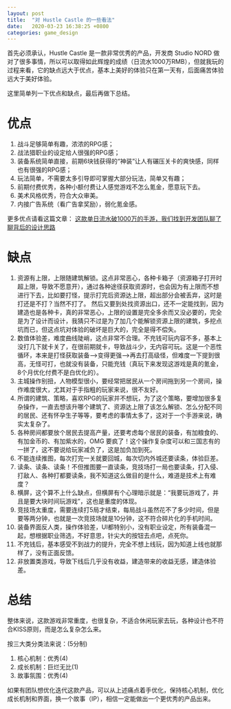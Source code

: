 ```yaml
---
layout: post
title:  "对 Hustle Castle 的一些看法"
date:   2020-03-23 16:38:25 +0800
categories: game_design
---
```


首先必须承认，Hustle Castle 是一款非常优秀的产品，开发商 Studio NORD 做对了很多事情，所以可以取得如此辉煌的成绩（日流水1000万RMB），但就我玩的过程来看，它的缺点远大于优点，基本上美好的体验只在第一天有，后面痛苦体验远大于美好体验。

这里简单列一下优点和缺点，最后再做下总结。

# 优点
1. 战斗足够简单有趣，浓浓的RPG感；
2. 战法猎职业的设定给人很强的RPG感；
3. 装备系统简单直接，前期6块钱获得的“神装”让人有碾压关卡的爽快感，同样也有很强的RPG感；
4. 玩法简单，不需要太多引导即可掌握大部分玩法，简单又有趣；
5. 前期付费优秀，各种小额付费让人感觉游戏不怎么氪金，愿意玩下去。
6. 美术风格优秀，符合大众审美。
7. 内接广告系统（看广告拿奖励），弱化氪金感。

更多优点请看这篇文章：
[这款单日流水破1000万的手游，我们找到开发团队聊了聊背后的设计思路](https://mp.weixin.qq.com/s/c7SONnzEbPS85qFLG-7nEQ)

# 缺点
1. 资源有上限，上限随建筑解锁。这点非常恶心，各种卡箱子（资源箱子打开时超上限，导致不愿意开），通过各种途径获取资源时，也会因为有上限而不想进行下去，比如要打怪，提示打完后资源达上限，超出部分会被丢弃，这时是打还是不打？当然不打了。 然后又要到处找资源出口，还不一定能找到，因为建造也是各种卡，真的非常恶心，上限的设置是完全多余而又没必要的，完全是为了设计而设计，我猜只不过是为了加几个能解锁资源上限的建筑，多挖点坑而已，但这点坑对体验的破坏是巨大的，完全是得不偿失。
2. 数值体验差，难度曲线陡峭，这点非常不合理。不充钱可玩内容不多，基本上没打几下就卡关了，在很前期就卡，导致战斗少，无内容可玩。这是一个恶性循环，本来是打怪获取装备-->变得更强-->再去打高级怪，但难度一下提到很高，无怪可打，也就没有装备，只能充钱（真玩下来发现这游戏是真的氪金，8个月优化付费不是白优化的）。
3. 主城操作别扭，人物模型很小，要经常把居民从一个房间拖到另一个房间，操作难度很大，尤其对于手指粗的玩家来说，很不友好。
4. 所谓的建筑、策略，喜欢RPG的玩家并不想玩，为了这个策略，要增加很多复杂操作，一直去想该升哪个建筑了、资源达上限了该怎么解锁、怎么分配不同的居民、还有怀孕生子等等，要考虑的事情太多了，这对于一个手游来说，确实太复杂了。
5. 各种房间都要放个居民去提高产量，还要考虑每个居民的装备，有加粮食的、有加金币的、有加紫水的，OMG 要疯了！这个操作复杂度可以和三国志有的一拼了，这不要说给玩家减负了，这是加负加到死。
6. 不能连续推图，每次打完一关就要回城，每次切内外城还要读条，体验巨差。
7. 读条、读条、读条！不但推图要一直读条，竞技场打一局也要读条，打入侵、打敌人、各种打都要读条，我不知道这么做目的是什么，难道是技术上有难度？
8. 横屏，这个算不上什么缺点，但横屏有个心理暗示就是：“我要玩游戏了，并且是要大块时间玩游戏”，这也是重度的体现。
9. 竞技场太重度，需要连续打5局才结束，每局战斗虽然花不了多少时间，但是要等两分钟，也就是一次竞技场就是10分钟，这不符合碎片化的手机时间。
10. 装备界面反人类，操作体验差，UI都特别小，没有职业设定，所有装备混一起，想根据职业筛选，不好意思，针尖大的按钮去点吧，点死你。
11. 不充钱后，基本感受不到战力的提升，完全不想上线玩，因为知道上线也就那样了，没有正面反馈。
12. 非放置类游戏，导致下线后几乎没有收益，建造带来的收益无感，建造体验差。

# 总结
整体来说，这款游戏非常重度，也很复杂，不适合休闲玩家去玩，各种设计也不符合KISS原则，而是怎么复杂怎么来。

按三大类分类法来说：(5分制)
1. 核心机制：优秀(4)
2. 成长机制：巨烂无比(1)
3. 故事氛围：优秀(4)

如果有团队想优化迭代这款产品，可以从上述痛点着手优化，保持核心机制，优化成长机制和界面，换一个故事（IP），相信一定能做出一个更优秀的产品出来。

